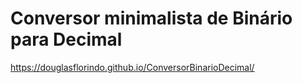 # Conversor minimalista de Binário para Decimal

https://douglasflorindo.github.io/ConversorBinarioDecimal/

